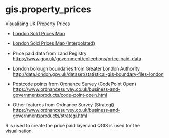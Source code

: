# gis.property_prices
Visualising UK Property Prices  


* [London Sold Prices Map](http://s3-eu-west-2.amazonaws.com/bp-fitness/sold_prices_2015.pdf)  
* [London Sold Prices Map (Interpolated)](http://s3-eu-west-2.amazonaws.com/bp-fitness/sold_prices_2015_interpolated.pdf)  


* Price paid data from Land Registry https://www.gov.uk/government/collections/price-paid-data  
* London borough boundaries from Greater London Authority http://data.london.gov.uk/dataset/statistical-gis-boundary-files-london  
* Postcode points from Ordnance Survey (CodePoint Open) https://www.ordnancesurvey.co.uk/business-and-government/products/code-point-open.html  
* Other features from Ordnance Survey (Strategi) https://www.ordnancesurvey.co.uk/business-and-government/products/strategi.html


R is used to create the price paid layer and QGIS is used for the visualisation.  
